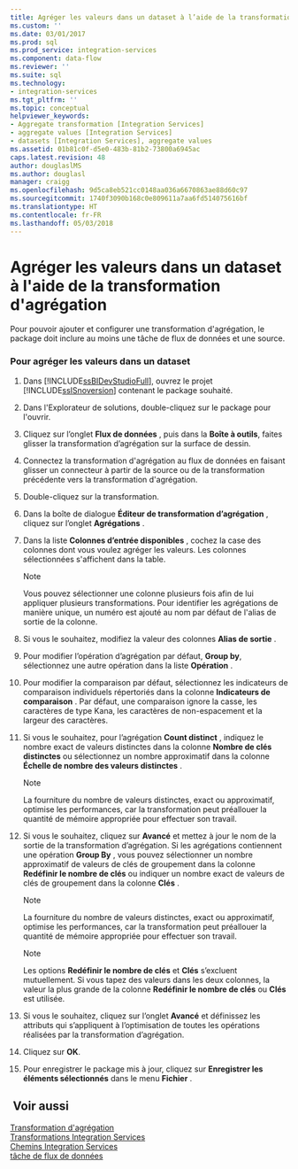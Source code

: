```yaml
---
title: Agréger les valeurs dans un dataset à l’aide de la transformation d’agrégation | Microsoft Docs
ms.custom: ''
ms.date: 03/01/2017
ms.prod: sql
ms.prod_service: integration-services
ms.component: data-flow
ms.reviewer: ''
ms.suite: sql
ms.technology:
- integration-services
ms.tgt_pltfrm: ''
ms.topic: conceptual
helpviewer_keywords:
- Aggregate transformation [Integration Services]
- aggregate values [Integration Services]
- datasets [Integration Services], aggregate values
ms.assetid: 01b81c0f-d5e0-483b-81b2-73800a6945ac
caps.latest.revision: 48
author: douglaslMS
ms.author: douglasl
manager: craigg
ms.openlocfilehash: 9d5ca8eb521cc0148aa036a6670863ae88d60c97
ms.sourcegitcommit: 1740f3090b168c0e809611a7aa6fd514075616bf
ms.translationtype: HT
ms.contentlocale: fr-FR
ms.lasthandoff: 05/03/2018
---
```

# <a name="aggregate-values-in-a-dataset-by-using-the-aggregate-transformation"></a>Agréger les valeurs dans un dataset à l'aide de la transformation d'agrégation
  Pour pouvoir ajouter et configurer une transformation d'agrégation, le package doit inclure au moins une tâche de flux de données et une source.  
  
### <a name="to-aggregate-values-in-a-dataset"></a>Pour agréger les valeurs dans un dataset  
  
1.  Dans [!INCLUDE[ssBIDevStudioFull](../../../includes/ssbidevstudiofull-md.md)], ouvrez le projet [!INCLUDE[ssISnoversion](../../../includes/ssisnoversion-md.md)] contenant le package souhaité.  
  
2.  Dans l'Explorateur de solutions, double-cliquez sur le package pour l'ouvrir.  
  
3.  Cliquez sur l’onglet **Flux de données** , puis dans la **Boîte à outils**, faites glisser la transformation d’agrégation sur la surface de dessin.  
  
4.  Connectez la transformation d'agrégation au flux de données en faisant glisser un connecteur à partir de la source ou de la transformation précédente vers la transformation d'agrégation.  
  
5.  Double-cliquez sur la transformation.  
  
6.  Dans la boîte de dialogue **Éditeur de transformation d’agrégation** , cliquez sur l’onglet **Agrégations** .  
  
7.  Dans la liste **Colonnes d’entrée disponibles** , cochez la case des colonnes dont vous voulez agréger les valeurs. Les colonnes sélectionnées s'affichent dans la table.  
  
    > [!NOTE]  
    >  Vous pouvez sélectionner une colonne plusieurs fois afin de lui appliquer plusieurs transformations. Pour identifier les agrégations de manière unique, un numéro est ajouté au nom par défaut de l'alias de sortie de la colonne.  
  
8.  Si vous le souhaitez, modifiez la valeur des colonnes **Alias de sortie** .  
  
9. Pour modifier l’opération d’agrégation par défaut, **Group by**, sélectionnez une autre opération dans la liste **Opération** .  
  
10. Pour modifier la comparaison par défaut, sélectionnez les indicateurs de comparaison individuels répertoriés dans la colonne **Indicateurs de comparaison** . Par défaut, une comparaison ignore la casse, les caractères de type Kana, les caractères de non-espacement et la largeur des caractères.  
  
11. Si vous le souhaitez, pour l’agrégation **Count distinct** , indiquez le nombre exact de valeurs distinctes dans la colonne **Nombre de clés distinctes** ou sélectionnez un nombre approximatif dans la colonne **Échelle de nombre des valeurs distinctes** .  
  
    > [!NOTE]  
    >  La fourniture du nombre de valeurs distinctes, exact ou approximatif, optimise les performances, car la transformation peut préallouer la quantité de mémoire appropriée pour effectuer son travail.  
  
12. Si vous le souhaitez, cliquez sur **Avancé** et mettez à jour le nom de la sortie de la transformation d’agrégation. Si les agrégations contiennent une opération **Group By** , vous pouvez sélectionner un nombre approximatif de valeurs de clés de groupement dans la colonne **Redéfinir le nombre de clés** ou indiquer un nombre exact de valeurs de clés de groupement dans la colonne **Clés** .  
  
    > [!NOTE]  
    >  La fourniture du nombre de valeurs distinctes, exact ou approximatif, optimise les performances, car la transformation peut préallouer la quantité de mémoire appropriée pour effectuer son travail.  
  
    > [!NOTE]  
    >  Les options **Redéfinir le nombre de clés** et **Clés** s’excluent mutuellement. Si vous tapez des valeurs dans les deux colonnes, la valeur la plus grande de la colonne **Redéfinir le nombre de clés** ou **Clés** est utilisée.  
  
13. Si vous le souhaitez, cliquez sur l’onglet **Avancé** et définissez les attributs qui s’appliquent à l’optimisation de toutes les opérations réalisées par la transformation d’agrégation.  
  
14. Cliquez sur **OK**.  
  
15. Pour enregistrer le package mis à jour, cliquez sur **Enregistrer les éléments sélectionnés** dans le menu **Fichier** .  
  
## <a name="see-also"></a> Voir aussi  
 [Transformation d'agrégation](../../../integration-services/data-flow/transformations/aggregate-transformation.md)   
 [Transformations Integration Services](../../../integration-services/data-flow/transformations/integration-services-transformations.md)   
 [Chemins Integration Services](../../../integration-services/data-flow/integration-services-paths.md)   
 [tâche de flux de données](../../../integration-services/control-flow/data-flow-task.md)  
  
  
